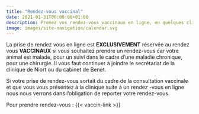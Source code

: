 ```yaml
---
title: "Rendez-vous vaccinal"
date: 2021-01-31T06:00:00+01:00
description: Prenez vos rendez-vous vaccinaux en ligne, en quelques cliques !
image: images/site-navigation/calendar.svg
---
```


La prise de rendez vous en ligne est **EXCLUSIVEMENT** réservée au rendez vous **VACCINAUX** si vous souhaitez prendre un rendez-vous car votre animal est malade, pour un suivi dans le cadre d’une maladie chronique, pour une chirurgie. Il vous faut continuer à joindre le secrétariat de la clinique de Niort ou du cabinet de Benet.


Si votre prise de rendez-vous sortait du cadre de la consultation vaccinale et que vous vous présentez à la clinique suite à un rendez -vous en ligne nous nous verrons dans l’obligation de reporter votre rendez-vous.


Pour prendre rendez-vous :
{{< vaccin-link >}}